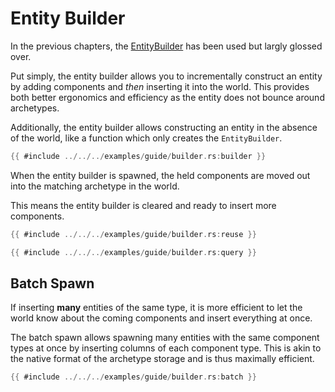 # Entity Builder

In the previous chapters, the
[EntityBuilder](https://docs.rs/flax/latest/flax/struct.EntityBuilder) has been
used but largly glossed over.

Put simply, the entity builder allows you to incrementally construct an entity
by adding components and *then* inserting it into the world. This provides both
better ergonomics and efficiency as the entity does not bounce around
archetypes.

Additionally, the entity builder allows constructing an entity in the absence of
the world, like a function which only creates the `EntityBuilder`.

```rust
{{ #include ../../../examples/guide/builder.rs:builder }}
```

When the entity builder is spawned, the held components are moved out into the
matching archetype in the world.

This means the entity builder is cleared and ready to insert more components.

```rust
{{ #include ../../../examples/guide/builder.rs:reuse }}
```

```rust
{{ #include ../../../examples/guide/builder.rs:query }}
```

## Batch Spawn

If inserting **many** entities of the same type, it is more efficient to let the world know about
the coming components and insert everything at once.

The batch spawn allows spawning many entities with the same component types at
once by inserting columns of each component type. This is akin to the native
format of the archetype storage and is thus maximally efficient.

```rust
{{ #include ../../../examples/guide/builder.rs:batch }}
```
